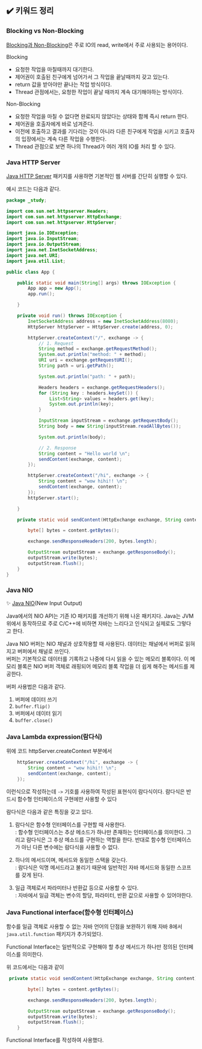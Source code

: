 ## ✔️ 키워드 정리 

### Blocking vs Non-Blocking

[Blocking과 Non-Blocking](https://velog.io/@nandong1104/Blocking-vs-Non-Blocking-%EB%8F%99%EA%B8%B0-%EB%B9%84%EB%8F%99%EA%B8%B0#blocking-vs-non-blocking-1)은 주로 IO의 read, write에서 주로 사용되는 용어이다.

Blocking
- 요청한 작업을 마칠때까지 대기한다.
- 제어권이 호출된 친구에게 넘어가서 그 작업을 끝날때까지 갖고 있는다.
- return 값을 받아야만 끝나는 작업 방식이다.
- Thread 관점에서는, 요청한 작업이 끝날 때까지 계속 대기해야하는 방식이다.

Non-Blocking
- 요청한 작업을 마칠 수 없다면 완료되지 않았다는 상태와 함께 즉시 return 한다.
- 제어권을 호출자에게 바로 넘겨준다.
- 이전에 호출하고 결과를 기다리는 것이 아니라 다른 친구에게 작업을 시키고 호출자의 입장에서는 계속 다른 작업을 수행한다.
- Thread 관점으로 보면 하나의 Thread가 여러 개의 IO를 처리 할 수 있다.

### Java HTTP Server

[Java HTTP Server](https://docs.oracle.com/javase/8/docs/jre/api/net/httpserver/spec/com/sun/net/httpserver/package-summary.html) 패키지를 사용하면 기본적인 웹 서버를 간단히 실행할 수 있다.



예시 코드는 다음과 같다.

```java
package _study;

import com.sun.net.httpserver.Headers;
import com.sun.net.httpserver.HttpExchange;
import com.sun.net.httpserver.HttpServer;

import java.io.IOException;
import java.io.InputStream;
import java.io.OutputStream;
import java.net.InetSocketAddress;
import java.net.URI;
import java.util.List;

public class App {

    public static void main(String[] args) throws IOException {
        App app = new App();
        app.run();

    }

    private void run() throws IOException {
        InetSocketAddress address = new InetSocketAddress(8080);
        HttpServer httpServer = HttpServer.create(address, 0);

        httpServer.createContext("/", exchange -> {
            // 1. Request
            String method = exchange.getRequestMethod();
            System.out.println("method: " + method);
            URI uri = exchange.getRequestURI();
            String path = uri.getPath();

            System.out.println("path: " + path);

            Headers headers = exchange.getRequestHeaders();
            for (String key : headers.keySet()) {
                List<String> values = headers.get(key);
                System.out.println(key);
            }

            InputStream inputStream = exchange.getRequestBody();
            String body = new String(inputStream.readAllBytes());

            System.out.println(body);

            // 2. Response
            String content = "Hello world \n";
            sendContent(exchange, content);
        });

        httpServer.createContext("/hi", exchange -> {
            String content = "wow hihi!! \n";
            sendContent(exchange, content);
        });
        httpServer.start();

    }

    private static void sendContent(HttpExchange exchange, String content) throws IOException {

        byte[] bytes = content.getBytes();

        exchange.sendResponseHeaders(200, bytes.length);

        OutputStream outputStream = exchange.getResponseBody();
        outputStream.write(bytes);
        outputStream.flush();
    }
}

```

### Java NIO

✨ [Java NIO](https://jenkov.com/tutorials/java-nio/buffers.html)(New Input Output)

Java에서의 NIO API는 기존 IO 패키지를 개선하기 위해 나온 패키지다.
Java는 JVM 위에서 동작하므로 주로 C/C++에 비하면 자바는 느리다고 인식되고 실제로도 그렇다고 한다.

Java NIO 버퍼는 NIO 채널과 상호작용할 때 사용된다. 데이터는 채널에서 버퍼로 읽혀지고 버퍼에서 채널로 쓰인다.<br/>
버퍼는 기본적으로 데이터를 기록하고 나중에 다시 읽을 수 있는 메모리 블록이다. 이 메모리 블록은 NIO 버퍼 객체로 래핑되어 메모리 블록 작업을 더 쉽게 해주는 메서드를 제공한다.

버퍼 사용법은 다음과 같다.

1. 버퍼에 데이터 쓰기
2. ```buffer.flip()```
3. 버퍼에서 데이터 읽기
4. ```buffer.close()```

### Java Lambda expression(람다식)

위에 코드 httpServer.createContext 부분에서 

```java
    httpServer.createContext("/hi", exchange -> {
        String content = "wow hihi!! \n";
        sendContent(exchange, content);
    });
```

이런식으로 작성하는데 ```->``` 기호를 사용하여 작성된 표현식이 람다식이다. 람다식은 반드시 함수형 인터페이스의 구현에만 사용할 수 있다

람다식은 다음과 같은 특징을 갖고 있다.

1. 람다식은 함수형 인터페이스를 구현할 때 사용한다.<br/>
    : 함수형 인터페이스는 추상 메소드가 하나만 존재하는 인터페이스를 의미한다. 그리고 람다식은 그 추상 메소드를 구현하는 역할을 한다. 반대로 함수형 인터페이스가 아닌 다른 변수에는 람다식을 사용할 수 없다.

2. 하나의 메서드이며, 메서드와 동일한 스택을 갖는다.<br/>
    : 람다식은 익명 메서드라고 불리기 때문에 일반적인 자바 메서드와 동일한 스코프를 갖게 된다.

3. 일급 객체로서 파라미터나 반환값 등으로 사용할 수 있다.<br/>
    : 자바에서 일급 객체는 변수의 할당, 파라미터, 반환 값으로 사용할 수 있어야한다.

### Java Functional interface(함수형 인터페이스)

함수를 일급 객체로 사용할 수 없는 자바 언어의 단점을 보완하기 위해 자바 8에서 ```java.util.function``` 패키지가 추가되었다.

Functional Interface는 일반적으로 구현해야 할 추상 메서드가 하나만 정의된 인터페이스를 의미한다.

위 코드에서는 다음과 같이

```java
 private static void sendContent(HttpExchange exchange, String content) throws IOException {

        byte[] bytes = content.getBytes();

        exchange.sendResponseHeaders(200, bytes.length);

        OutputStream outputStream = exchange.getResponseBody();
        outputStream.write(bytes);
        outputStream.flush();
    }
```

Functional Interface를 작성하여 사용했다.
